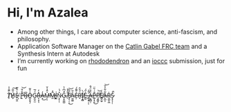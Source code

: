 # Hi, I'm Azalea
- Among other things, I care about computer science, anti-fascism, and philosophy.
- Application Software Manager on the [Catlin Gabel FRC team](https://www.team1540.org/) and a Synthesis Intern at Autodesk
- I’m currently working on [rhododendron](https://github.com/Ewie21/rhododendron) and an [ioccc](https://www.ioccc.org/) submission, just for fun

<br>

T̸̗̀̃̐̾̕H̸̡͗͂͂͠E̴̜̰̯̔̈̐̅ ̸̨̦̈̌P̵̝̀͑̎͘͝R̴̡͆O̶̲͙͈̩̗̾͒͂G̴̮̫̦̫̈́̅R̶̙̹̟̽̒ͅA̵͓̒͜M̶̗͎͐̂̾̌̕M̶̰̃̽İ̸͉͈͖N̵̞̙̦̹̽́̍Ḡ̴͎̭͚̺́͆̍͛ ̸̦̋̃̂̐F̸̡͉̠͕̈́̍͜͝A̴̰̼͚͛͂E̵͕͛͌̑́R̵̟̈́̂̂̕̕Í̸͎̱̻̀E̴̲̰͛̋́ ̵͇͙̟̜̍̈̒̚ͅȀ̶̧̪̻̹̐̈́̐P̶̳͎̞̮̐͑̏̈͜P̸̧̛̱̺͈̍͝E̸͇̯̰̠̔A̶̢̺͕͋͋͐̌͝R̷͈̪͓͖̍S̷̝̘̖̜̜̾̚


<br>




<!--- [![](https://skillicons.dev/icons?i=rust,c,java,ts,svelte&perline=5)](https://skillicons.dev) --->
<!--- I can also program in Rust, C, Java, Python, and TypeScript; SQL is tolerated.--->
<!---[![Top Langs](https://github-readme-stats.vercel.app/api/top-langs/?username=Ewie21)](https://github.com/Ewie21/github-readme-stats)--->



<!---
Ewie21/Ewie21 is a ✨ special ✨ repository because its `README.md` (this file) appears on your GitHub profile.
You can click the Preview link to take a look at your changes.

T̶̬̪̝̼̯̜̝̏̽̚H̨̟̞̿ͪ͌̍͐̓E̠͓͆̌̈ ̣̗̞̘C̥̙͊͗O̤̱ͪ́ͧ́̅ͭ̚Ḓ̢̆̃̓̾I̟ͯ̂͋̀̀N̟͓̳̟̪̓ͦ̃̀ͯ̇͐G̟̗̭ ̡͎͕͍̟̼͛ͩ̒̋͊̐ͧF̜͔͛̏̆̇̀ͯ̾A͊ͩI̪̰͍̠͉͒͌̈́͐̎͒͡R̗̭ͦ̈̀ͤͫ̐͠Y̰͕̫͔̟̺ͯ͌͆͆ ͈̥̺͍̟̋͒̀̉ͩ̋̀I͍͡S̓̀̋ͮ̓͞ ̷̬͔̭͔͙ͦ̑H̡̪̪̜̽̏̀͌̓͋E̥͍͔̥͕̠͉̐̾̓̋̎̊ͩR̢͕̤͎͖̜̳̅̈́̓E͚̲͆̉̆̌

ţ̶̦̯̪̄̃͑͐̍͝ͅḩ̸͔̹̟̜̜̝̤͇͙̱̱̣̹͒̀͆̂̈́͂̀̕e̸̘̞͓̘̬͔͇̘͎̝̙̖̳̬̘̐͒̊̄̔́͋̚̕ ̵̧̙̬̳͓͈͍͙̙̗̻̺̱͋̉͐͑́̈́͠ç̶̢̧̞͖͖̪̍̐ŏ̶̡̲̮͙̞͔̍̑̀̈́̓́̋̐̽̿̀̿̂͠d̷̦͙̭̊̑̍̃͂͘̚͠ȉ̴̪̞͙̪͎̘͍̳̥̞͉̈̃̏̿̈̏̔̀̒̀̕͜͝͝n̴̨͔̲̞͚͓̞͓̥̓̾͒̀͊̕g̷̨̖̰̩̉̈́́̽̇͒́̑̌͝ ̶̪̘̰͇͎̦̯͔͑̉̓̅̄̏̏̆͊̓͠f̴̢̛̛͈̥́͂̅ḁ̸̭̝̉̆̽̉̄̑͝ȉ̸̦͕̙͉̗̮̐́̏r̶̛͎͎̩̘͈̱̦͕̝̘̻̝͕͗̽̓͆̋͘ͅͅy̶̥͚͔̖̜͉͖͉̹̰̪̟̾̊̾̿̍̚ͅ ̵̢͓̭͔͎̻̬̩͇̣̠͎̹̺̰͑͗̍͐̈́͒̃̏̔̓͝͝͠į̸̣̺̝̱̘̭̰̫͋͋͂̇͒̉̅̋̋͂͜͝ͅs̸͚͉̫̣͎̼̻̲̼̩͎͕̙̅́͒̕͜ ̷̦̮̞̈́͊̊̑͑͋̑̄̀̒́̓̃̚͘ͅḩ̶̧̨̤̘̞̹̰͓͚̞̓̽͒̂̀̽͋̍̈̔̐͒͒̕̚ę̸͈̣̜̄̾͌̈́̾͋̋͝r̵̝̘̜̖͝ȩ̶̨͙̰̗͓̰̹̘̹̑̍̇̏̉̈́̎̌̈́̐͐͊͑ͅ

--->
